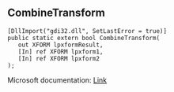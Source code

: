 ## CombineTransform

```
[DllImport("gdi32.dll", SetLastError = true)]
public static extern bool CombineTransform(
   out XFORM lpxformResult,
   [In] ref XFORM lpxform1,
   [In] ref XFORM lpxform2
);
```

Microsoft documentation: [Link](https://docs.microsoft.com/en-us/windows/win32/api/wingdi/nf-wingdi-combinetransform)

